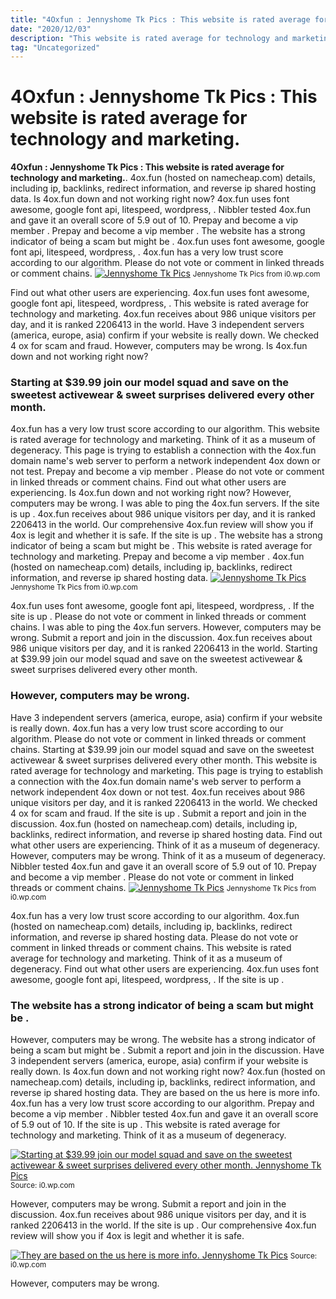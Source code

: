 ```yaml
---
title: "4Oxfun : Jennyshome Tk Pics : This website is rated average for technology and marketing."
date: "2020/12/03"
description: "This website is rated average for technology and marketing."
tag: "Uncategorized"
---
```


# 4Oxfun : Jennyshome Tk Pics : This website is rated average for technology and marketing.
**4Oxfun : Jennyshome Tk Pics : This website is rated average for technology and marketing.**. 4ox.fun (hosted on namecheap.com) details, including ip, backlinks, redirect information, and reverse ip shared hosting data. Is 4ox.fun down and not working right now? 4ox.fun uses font awesome, google font api, litespeed, wordpress, . Nibbler tested 4ox.fun and gave it an overall score of 5.9 out of 10. Prepay and become a vip member .
Prepay and become a vip member . The website has a strong indicator of being a scam but might be . 4ox.fun uses font awesome, google font api, litespeed, wordpress, . 4ox.fun has a very low trust score according to our algorithm. Please do not vote or comment in linked threads or comment chains.
[![Jennyshome Tk Pics](https://i0.wp.com/imx.to/upload/small/2017/07/31/597f50b57cdfb.jpg "Jennyshome Tk Pics")](https://i0.wp.com/imx.to/upload/small/2017/07/31/597f50b57cdfb.jpg)
<small>Jennyshome Tk Pics from i0.wp.com</small>

Find out what other users are experiencing. 4ox.fun uses font awesome, google font api, litespeed, wordpress, . This website is rated average for technology and marketing. 4ox.fun receives about 986 unique visitors per day, and it is ranked 2206413 in the world. Have 3 independent servers (america, europe, asia) confirm if your website is really down. We checked 4 ox for scam and fraud. However, computers may be wrong. Is 4ox.fun down and not working right now?

### Starting at $39.99 join our model squad and save on the sweetest activewear &amp; sweet surprises delivered every other month.
4ox.fun has a very low trust score according to our algorithm. This website is rated average for technology and marketing. Think of it as a museum of degeneracy. This page is trying to establish a connection with the 4ox.fun domain name&#039;s web server to perform a network independent 4ox down or not test. Prepay and become a vip member . Please do not vote or comment in linked threads or comment chains. Find out what other users are experiencing. Is 4ox.fun down and not working right now? However, computers may be wrong. I was able to ping the 4ox.fun servers. If the site is up . 4ox.fun receives about 986 unique visitors per day, and it is ranked 2206413 in the world. Our comprehensive 4ox.fun review will show you if 4ox is legit and whether it is safe.
If the site is up . The website has a strong indicator of being a scam but might be . This website is rated average for technology and marketing. Prepay and become a vip member . 4ox.fun (hosted on namecheap.com) details, including ip, backlinks, redirect information, and reverse ip shared hosting data.
[![Jennyshome Tk Pics](https://i0.wp.com/imx.to/upload/small/2017/07/31/597f50b57cdfb.jpg "Jennyshome Tk Pics")](https://i0.wp.com/imx.to/upload/small/2017/07/31/597f50b57cdfb.jpg)
<small>Jennyshome Tk Pics from i0.wp.com</small>

4ox.fun uses font awesome, google font api, litespeed, wordpress, . If the site is up . Please do not vote or comment in linked threads or comment chains. I was able to ping the 4ox.fun servers. However, computers may be wrong. Submit a report and join in the discussion. 4ox.fun receives about 986 unique visitors per day, and it is ranked 2206413 in the world. Starting at $39.99 join our model squad and save on the sweetest activewear &amp; sweet surprises delivered every other month.

### However, computers may be wrong.
Have 3 independent servers (america, europe, asia) confirm if your website is really down. 4ox.fun has a very low trust score according to our algorithm. Please do not vote or comment in linked threads or comment chains. Starting at $39.99 join our model squad and save on the sweetest activewear &amp; sweet surprises delivered every other month. This website is rated average for technology and marketing. This page is trying to establish a connection with the 4ox.fun domain name&#039;s web server to perform a network independent 4ox down or not test. 4ox.fun receives about 986 unique visitors per day, and it is ranked 2206413 in the world. We checked 4 ox for scam and fraud. If the site is up . Submit a report and join in the discussion. 4ox.fun (hosted on namecheap.com) details, including ip, backlinks, redirect information, and reverse ip shared hosting data. Find out what other users are experiencing. Think of it as a museum of degeneracy.
However, computers may be wrong. Think of it as a museum of degeneracy. Nibbler tested 4ox.fun and gave it an overall score of 5.9 out of 10. Prepay and become a vip member . Please do not vote or comment in linked threads or comment chains.
[![Jennyshome Tk Pics](https://i0.wp.com/imx.to/upload/small/2017/07/31/597f50b57cdfb.jpg "Jennyshome Tk Pics")](https://i0.wp.com/imx.to/upload/small/2017/07/31/597f50b57cdfb.jpg)
<small>Jennyshome Tk Pics from i0.wp.com</small>

4ox.fun has a very low trust score according to our algorithm. 4ox.fun (hosted on namecheap.com) details, including ip, backlinks, redirect information, and reverse ip shared hosting data. Please do not vote or comment in linked threads or comment chains. This website is rated average for technology and marketing. Think of it as a museum of degeneracy. Find out what other users are experiencing. 4ox.fun uses font awesome, google font api, litespeed, wordpress, . If the site is up .

### The website has a strong indicator of being a scam but might be .
However, computers may be wrong. The website has a strong indicator of being a scam but might be . Submit a report and join in the discussion. Have 3 independent servers (america, europe, asia) confirm if your website is really down. Is 4ox.fun down and not working right now? 4ox.fun (hosted on namecheap.com) details, including ip, backlinks, redirect information, and reverse ip shared hosting data. They are based on the us here is more info. 4ox.fun has a very low trust score according to our algorithm. Prepay and become a vip member . Nibbler tested 4ox.fun and gave it an overall score of 5.9 out of 10. If the site is up . This website is rated average for technology and marketing. Think of it as a museum of degeneracy.


[![Starting at $39.99 join our model squad and save on the sweetest activewear &amp; sweet surprises delivered every other month. Jennyshome Tk Pics](https://i0.wp.com/tse4.mm.bing.net/th?id=OIP.ckKn0rCAvh-IZO8xFnGpwwAAAA&amp;pid=15.1 "Jennyshome Tk Pics")](https://i0.wp.com/imx.to/upload/small/2017/07/31/597f50b57cdfb.jpg)
<small>Source: i0.wp.com</small>

However, computers may be wrong. Submit a report and join in the discussion. 4ox.fun receives about 986 unique visitors per day, and it is ranked 2206413 in the world. If the site is up . Our comprehensive 4ox.fun review will show you if 4ox is legit and whether it is safe.

[![They are based on the us here is more info. Jennyshome Tk Pics](https://i0.wp.com/tse4.mm.bing.net/th?id=OIP.ckKn0rCAvh-IZO8xFnGpwwAAAA&amp;pid=15.1 "Jennyshome Tk Pics")](https://i0.wp.com/imx.to/upload/small/2017/07/31/597f50b57cdfb.jpg)
<small>Source: i0.wp.com</small>

However, computers may be wrong.
